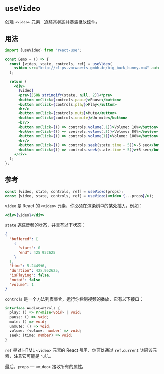 # `useVideo`

创建 `<video>` 元素，追踪其状态并暴露播放控件。


## 用法

```jsx
import {useVideo} from 'react-use';

const Demo = () => {
  const [video, state, controls, ref] = useVideo(
    <video src="http://clips.vorwaerts-gmbh.de/big_buck_bunny.mp4" autoPlay />
  );

  return (
    <div>
      {video}
      <pre>{JSON.stringify(state, null, 2)}</pre>
      <button onClick={controls.pause}>Pause</button>
      <button onClick={controls.play}>Play</button>
      <br/>
      <button onClick={controls.mute}>Mute</button>
      <button onClick={controls.unmute}>Un-mute</button>
      <br/>
      <button onClick={() => controls.volume(.1)}>Volume: 10%</button>
      <button onClick={() => controls.volume(.5)}>Volume: 50%</button>
      <button onClick={() => controls.volume(1)}>Volume: 100%</button>
      <br/>
      <button onClick={() => controls.seek(state.time - 5)}>-5 sec</button>
      <button onClick={() => controls.seek(state.time + 5)}>+5 sec</button>
    </div>
  );
};
```


## 参考

```jsx
const [video, state, controls, ref] = useVideo(props);
const [video, state, controls, ref] = useVideo(<video {...props}/>);
```

`video` 是 React 的 `<video>` 元素，你必须在渲染树中的某处插入，例如：

```jsx
<div>{video}</div>
```

`state` 追踪音频的状态，并具有以下状态：

```json
{
  "buffered": [
    {
      "start": 0,
      "end": 425.952625
    }
  ],
  "time": 5.244996,
  "duration": 425.952625,
  "isPlaying": false,
  "muted": false,
  "volume": 1
}
```

`controls` 是一个方法列表集合，运行你控制视频的播放，它有以下接口：

```ts
interface AudioControls {
  play: () => Promise<void> | void;
  pause: () => void;
  mute: () => void;
  unmute: () => void;
  volume: (volume: number) => void;
  seek: (time: number) => void;
}
```

`ref` 是对 HTML `<video>` 元素的 React 引用，你可以通过 `ref.current` 访问该元素，注意它可能是 `null`。

最后，`props` &mdash; `<video>` 接收所有的属性。

